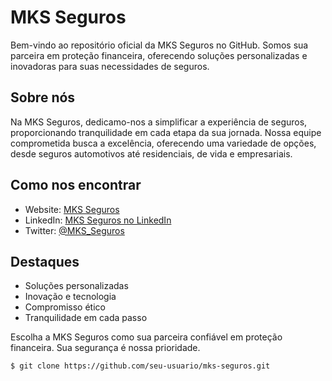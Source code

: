 # MKS Seguros

Bem-vindo ao repositório oficial da MKS Seguros no GitHub. Somos sua parceira em proteção financeira, oferecendo soluções personalizadas e inovadoras para suas necessidades de seguros.

## Sobre nós

Na MKS Seguros, dedicamo-nos a simplificar a experiência de seguros, proporcionando tranquilidade em cada etapa da sua jornada. Nossa equipe comprometida busca a excelência, oferecendo uma variedade de opções, desde seguros automotivos até residenciais, de vida e empresariais.

## Como nos encontrar

- Website: [MKS Seguros](https://www.mksseguros.com.br)
- LinkedIn: [MKS Seguros no LinkedIn](https://www.linkedin.com/company/mks-seguros)
- Twitter: [@MKS_Seguros](https://twitter.com/MKS_Seguros)

## Destaques

- Soluções personalizadas
- Inovação e tecnologia
- Compromisso ético
- Tranquilidade em cada passo

Escolha a MKS Seguros como sua parceira confiável em proteção financeira. Sua segurança é nossa prioridade.

```bash
$ git clone https://github.com/seu-usuario/mks-seguros.git

